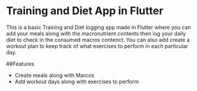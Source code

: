 # Training and Diet App in Flutter

This is a basic Training and Diet logging app made in Flutter where you can add your meals along with the macronutrient contents then log your daily diet to check in the consumed macros contenct. You can also add create a workout plan to keep track of what exercises to perform in each particular day. 

##Features
* Create meals along with Marcos
* Add workout days along with exercises to perform
  
